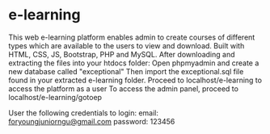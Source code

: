 # e-learning
This web e-learning platform enables admin to create courses of different types which are available to the users to view and download. Built with HTML, CSS, JS, Bootstrap, PHP and MySQL.
After downloading and extracting the files into your htdocs folder:
Open phpmyadmin and create a new database called "exceptional"
Then import the exceptional.sql file found in your extracted e-learning folder.
Proceed to localhost/e-learning to access the platform as a user
To access the admin panel, proceed to localhost/e-learning/gotoep

User the following credentials to login:
email: foryoungjuniorngu@gmail.com
password: 123456
